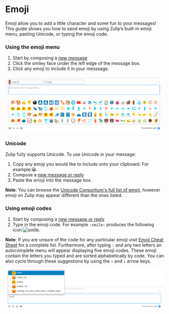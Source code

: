 # Emoji
Emoji allow you to add a little character and some fun to your messages! This guide shows you how to send emoji by using Zulip’s built-in emoji menu, pasting Unicode, or typing the emoji code.

### Using the emoji menu
1. Start by composing a [new message](/help/#posting-and-replying)
2. Click the smiley face under the left edge of the message box.
3. Click any emoji to include it in your messsage.

![emoji-menu](/static/images/help/emoji-menu.png)


### Unicode
Zulip fully supports Unicode. To use Unicode in your message:

1. Copy any emoji you would like to include onto your clipboard. For example:😀.
2. Compose a [new message or reply](/help/#posting-and-replying)
3. Paste the emoji into the message box.

**Note**: You can browse the [Unicode Consortium's full list of emoji](http://unicode.org/emoji/charts/full-emoji-list.html), however emoji on Zulip may appear different than the ones listed.

### Using emoji codes
1. Start by composing a [new message or reply](/help/#posting-and-replying)
2. Type in the emoji code. For example `:smile:` produces the following icon:<img src="/static/generated/emoji/images/emoji/smile.png" alt="smile" style="width: 3%;"/>.

**Note**: If you are unsure of the code for any particular emoji visit [Emoji Cheat Sheet](http://www.webpagefx.com/tools/emoji-cheat-sheet/) for a complete list. Furthermore, after typing `:` and any two letters an autocomplete menu will appear displaying five emoji codes. These emoji contain the letters you typed and are sorted alphabetically by code. You can also cycle through these suggestions by using the `↑` and `↓` arrow keys.

![emoji-code](/static/images/help/emoji-code.png)
